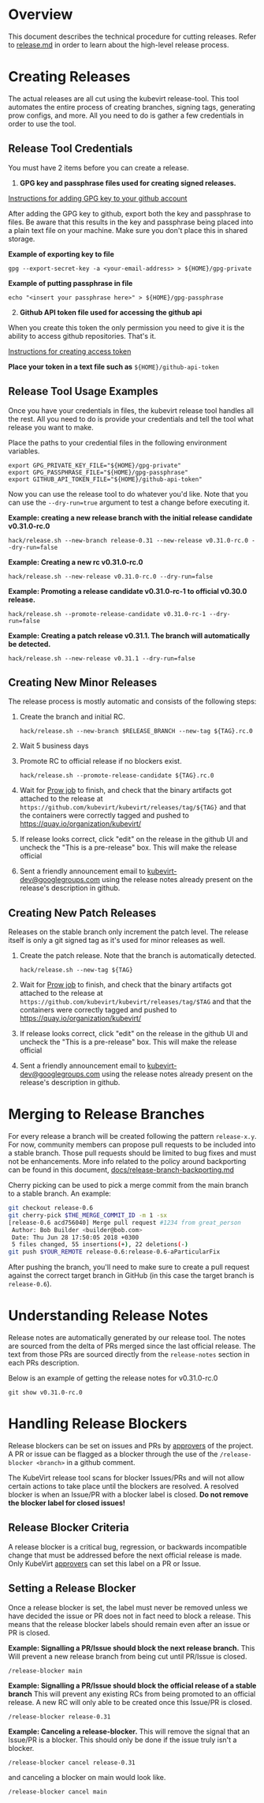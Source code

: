 # Overview

This document describes the technical procedure for cutting releases.
Refer to [release.md](release.md) in order to learn about the high-level release process.

# Creating Releases

The actual releases are all cut using the kubevirt release-tool. This tool
automates the entire process of creating branches, signing tags, generating
prow configs, and more. All you need to do is gather a few credentials
in order to use the tool.

## Release Tool Credentials

You must have 2 items before you can create a release.

1. **GPG key and passphrase files used for creating signed releases.**

[Instructions for adding GPG key to your github account](https://docs.github.com/en/authentication/managing-commit-signature-verification/adding-a-gpg-key-to-your-github-account)

After adding the GPG key to github, export both the key and passphrase to files.
Be aware that this results in the key and passphrase being placed into a plain
text file on your machine. Make sure you don't place this in shared storage.

**Example of exporting key to file**

```gpg --export-secret-key -a <your-email-address> > ${HOME}/gpg-private```

**Example of putting passphrase in file**

```echo "<insert your passphrase here>" > ${HOME}/gpg-passphrase```

2. **Github API token file used for accessing the github api**

When you create this token the only permission you need to give it is the
ability to access github repositories. That's it.

[Instructions for creating access token](https://docs.github.com/en/github/authenticating-to-github/creating-a-personal-access-token)

**Place your token in a text file such as** ```${HOME}/github-api-token```

## Release Tool Usage Examples

Once you have your credentials in files, the kubevirt release tool handles
all the rest. All you need to do is provide your credentials and tell the tool
what release you want to make.

Place the paths to your credential files in the following environment variables.

```
export GPG_PRIVATE_KEY_FILE="${HOME}/gpg-private"
export GPG_PASSPHRASE_FILE="${HOME}/gpg-passphrase"
export GITHUB_API_TOKEN_FILE="${HOME}/github-api-token"
```

Now you can use the release tool to do whatever you'd like. Note that you can
use the ```--dry-run=true``` argument to test a change before executing it.

**Example: creating a new release branch with the initial release candidate v0.31.0-rc.0**
```
hack/release.sh --new-branch release-0.31 --new-release v0.31.0-rc.0 --dry-run=false
```

**Example: Creating a new rc v0.31.0-rc.0**
```
hack/release.sh --new-release v0.31.0-rc.0 --dry-run=false
```

**Example: Promoting a release candidate v0.31.0-rc-1 to official v0.30.0 release.**
```
hack/release.sh --promote-release-candidate v0.31.0-rc-1 --dry-run=false
```

**Example: Creating a patch release v0.31.1. The branch will automatically be detected.**
```
hack/release.sh --new-release v0.31.1 --dry-run=false
```

## Creating New Minor Releases
The release process is mostly automatic and consists of the following steps:

1. Create the branch and initial RC.

   ```hack/release.sh --new-branch $RELEASE_BRANCH --new-tag ${TAG}.rc.0```

2. Wait 5 business days

3. Promote RC to official release if no blockers exist.

   ```hack/release.sh --promote-release-candidate ${TAG}.rc.0```

4. Wait for [Prow job](https://prow.ci.kubevirt.io/?repo=kubevirt%2Fkubevirt) to
   finish, and check that the binary artifacts got attached to the release
   at `https://github.com/kubevirt/kubevirt/releases/tag/${TAG}`
   and that the containers were correctly tagged and pushed to
   <https://quay.io/organization/kubevirt/>

5. If release looks correct, click "edit" on the release in the github UI
   and uncheck the "This is a pre-release" box. This will make the release
   official

6. Sent a friendly announcement email to <kubevirt-dev@googlegroups.com> using
   the release notes already present on the release's description in github.

## Creating New Patch Releases

Releases on the stable branch only increment the patch level.
The release itself is only a git signed tag as it's used for minor releases as well.

1. Create the patch release. Note that the branch is automatically detected.

   ```hack/release.sh --new-tag ${TAG}```

2. Wait for [Prow job](https://prow.ci.kubevirt.io/?repo=kubevirt%2Fkubevirt) to
   finish, and check that the binary artifacts got attached to the release
   at `https://github.com/kubevirt/kubevirt/releases/tag/$TAG`
   and that the containers were correctly tagged and pushed to
   <https://quay.io/organization/kubevirt/>

3. If release looks correct, click "edit" on the release in the github UI
   and uncheck the "This is a pre-release" box. This will make the release
   official

4. Sent a friendly announcement email to <kubevirt-dev@googlegroups.com> using
   the release notes already present on the release's description in github.

# Merging to Release Branches

For every release a branch will be created following the pattern `release-x.y`.
For now, community members can propose pull requests to be included into a
stable branch.
Those pull requests should be limited to bug fixes and must not be
enhancements. More info related to the policy around backporting can be found
in this document, [docs/release-branch-backporting.md](https://github.com/kubevirt/kubevirt/blob/main/docs/release-branch-backporting.md)

Cherry picking can be used to pick a merge commit from the main branch
to a stable branch. An example:

```bash
git checkout release-0.6
git cherry-pick $THE_MERGE_COMMIT_ID -m 1 -sx
[release-0.6 acd756040] Merge pull request #1234 from great_person
 Author: Bob Builder <builder@bob.com>
 Date: Thu Jun 28 17:50:05 2018 +0300
 5 files changed, 55 insertions(+), 22 deletions(-)
git push $YOUR_REMOTE release-0.6:release-0.6-aParticularFix
```

After pushing the branch, you'll need to make sure to create a pull request
against the correct target branch in GitHub (in this case the target branch
is `release-0.6`).

# Understanding Release Notes

Release notes are automatically generated by our release tool. The notes are
sourced from the delta of PRs merged since the last official release. The text
from those PRs are sourced directly from the ```release-notes``` section in
each PRs description.

Below is an example of getting the release notes for v0.31.0-rc.0

```
git show v0.31.0-rc.0
```

# Handling Release Blockers

Release blockers can be set on issues and PRs by [approvers](https://github.com/kubevirt/kubevirt/blob/main/OWNERS_ALIASES) of the project. A PR or
issue can be flagged as a blocker through the use of the `/release-blocker <branch>`
in a github comment.

The KubeVirt release tool scans for blocker Issues/PRs and will not allow certain
actions to take place until the blockers are resolved. A resolved blocker is
when an Issue/PR with a blocker label is closed. **Do not remove the blocker label
for closed issues!**

## Release Blocker Criteria

A release blocker is a critical bug, regression, or backwards incompatible change
that must be addressed before the next official release is made. Only KubeVirt
[approvers](https://github.com/kubevirt/kubevirt/blob/main/OWNERS_ALIASES) can set this label on a PR or Issue.

## Setting a Release Blocker

Once a release blocker is set, the label must never be removed unless we have
decided the issue or PR does not in fact need to block a release. This means
that the release blocker labels should remain even after an issue or PR is closed.

**Example: Signalling a PR/Issue should block the next release branch.** This
Will prevent a new release branch from being cut until PR/Issue is closed.

```/release-blocker main```

**Example: Signalling a PR/Issue should block the official release of a
stable branch** This will prevent any existing RCs from being promoted
to an official release. A new RC will only able to be created once this
Issue/PR is closed.

```/release-blocker release-0.31```

**Example: Canceling a release-blocker.** This will remove the signal that
an Issue/PR is a blocker. This should only be done if the issue truly
isn't a blocker.

```/release-blocker cancel release-0.31```

and canceling a blocker on main would look like.

```/release-blocker cancel main```
